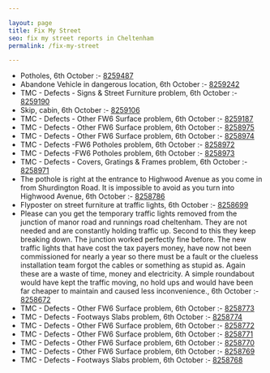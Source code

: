 ```yaml
---

layout: page
title: Fix My Street
seo: fix my street reports in Cheltenham
permalink: /fix-my-street

---
```


<!-- fix_marker starts -->

- Potholes, 6th October :- [8259487](https://www.fixmystreet.com/report/8259487)
- Abandone Vehicle in dangerous location, 6th October :- [8259242](https://www.fixmystreet.com/report/8259242)
- TMC - Defects - Signs & Street Furniture problem, 6th October :- [8259190](https://www.fixmystreet.com/report/8259190)
- Skip, cabin, 6th October :- [8259106](https://www.fixmystreet.com/report/8259106)
- TMC - Defects - Other FW6  Surface problem, 6th October :- [8259187](https://www.fixmystreet.com/report/8259187)
- TMC - Defects - Other FW6  Surface problem, 6th October :- [8258975](https://www.fixmystreet.com/report/8258975)
- TMC - Defects - Other FW6  Surface problem, 6th October :- [8258974](https://www.fixmystreet.com/report/8258974)
- TMC - Defects -FW6 Potholes problem, 6th October :- [8258972](https://www.fixmystreet.com/report/8258972)
- TMC - Defects -FW6 Potholes problem, 6th October :- [8258973](https://www.fixmystreet.com/report/8258973)
- TMC - Defects - Covers, Gratings & Frames problem, 6th October :- [8258971](https://www.fixmystreet.com/report/8258971)
- The pothole is right at the entrance to Highwood Avenue as you come in from Shurdington Road. It is impossible to avoid as you turn into Highwood Avenue, 6th October :- [8258786](https://www.fixmystreet.com/report/8258786)
- Flyposter on street furniture at traffic lights, 6th October :- [8258699](https://www.fixmystreet.com/report/8258699)
- Please can you get the temporary traffic lights removed from the junction of manor road and runnings road cheltenham. They are not needed and are constantly holding traffic up. Second to this they keep breaking down. The junction worked perfectly fine before. The new traffic lights that have cost the tax payers money, have now not been commissioned for nearly a year so there must be a fault or the clueless installation team forgot the cables or something as stupid as. Again these are a waste of time, money and electricity. A simple roundabout would have kept the traffic moving, no hold ups and would have been far cheaper to maintain and caused less inconvenience., 6th October :- [8258672](https://www.fixmystreet.com/report/8258672)
- TMC - Defects - Other FW6  Surface problem, 6th October :- [8258773](https://www.fixmystreet.com/report/8258773)
- TMC - Defects - Footways Slabs problem, 6th October :- [8258774](https://www.fixmystreet.com/report/8258774)
- TMC - Defects - Other FW6  Surface problem, 6th October :- [8258772](https://www.fixmystreet.com/report/8258772)
- TMC - Defects - Other FW6  Surface problem, 6th October :- [8258771](https://www.fixmystreet.com/report/8258771)
- TMC - Defects - Other FW6  Surface problem, 6th October :- [8258770](https://www.fixmystreet.com/report/8258770)
- TMC - Defects - Other FW6  Surface problem, 6th October :- [8258769](https://www.fixmystreet.com/report/8258769)
- TMC - Defects - Footways Slabs problem, 6th October :- [8258768](https://www.fixmystreet.com/report/8258768)

<!-- fix_marker ends -->